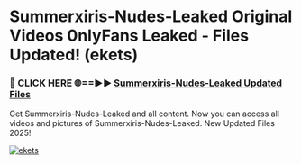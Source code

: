 # Summerxiris-Nudes-Leaked Original Videos 0nlyFans Leaked - Files Updated! (ekets)

<h3>🔴 CLICK HERE 🌐==►► <a href="https://tinyurl.com/5h6xmrr3" rel="nofollow">Summerxiris-Nudes-Leaked Updated Files</a></h3>

Get Summerxiris-Nudes-Leaked and all content. Now you can access all videos and pictures of Summerxiris-Nudes-Leaked. New Updated Files 2025!

[![ekets](https://i.imgur.com/KVD873Z.gif)](https://tinyurl.com/5h6xmrr3)
